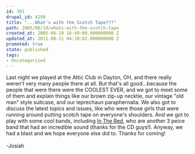 ```yaml
---
id: 391
drupal_id: 4199
title: "...What's with the Scotch Tape???"
path: 2005/06/19/whats-with-the-scotch-tape
created_at: 2005-06-19 18:49:00.000000000 Z
updated_at: 2011-08-21 04:10:02.000000000 Z
promoted: true
state: published
tags:
- Uncategorized
---
```

Last night we played at the Attic Club in Dayton, OH, and there really weren't very many people there at all. But that's all good...because the people that were there were the COOLEST EVER, and we got to meet some of them and explain things like our brown zip-up necktie, our vintage "old man" style suitcase, and our leprechaun paraphernalia. We also got to discuss the latest topics and issues, like who were those girls that were running around putting scotch tape on everyone's shoulders. And we got to play with some cool bands, including <a href="http://www.inthered.us" target="_blank">In The Red</a>, who are another 3 peice band that had an incredible sound (thanks for the CD guys!). Anyway, we had a blast and we hope everyone else did to. Thanks for coming!<br /><br />-Josiah

